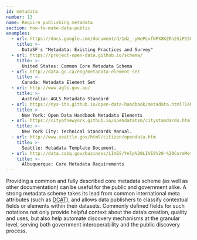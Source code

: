 ```yaml
---
id: metadata
number: 13
name: Require publishing metadata
section: how-to-make-data-public
examples: 
  - url: https://docs.google.com/document/d/1dz_-yWePLvfNPX8KZRn2SiP1SCpFcojZeO-8U8SPXgE/edit
    title: >-
      DataSF's "Metadata: Existing Practices and Survey"
  - url: https://project-open-data.github.io/schema/
    title: >-
      United States: Common Core Metadata Schema
  - url: http://data.gc.ca/eng/metadata-element-set
    title: >-
      Canada: Metadata Element Set
  - url: http://www.agls.gov.au/
    title: >-
      Australia: AGLS Metadata Standard
  - url: https://nys-its.github.io/open-data-handbook/metadata.html?1407258831419
    title: >-
      New York: Open Data Handbook Metadata Elements
  - url: https://cityofnewyork.github.io/opendatatsm/citystandards.html
    title: >-
      New York City: Technical Standards Manual.
  - url: http://www.seattle.gov/html/citizen/opendata.htm
    title: >-
      Seattle: Metadata Template Document.
  - url: http://data.cabq.gov/business/LIVES/Yelp%20LIVES%20-%20CoreMetaData.pdf/view
    title: >-
      Albuquerque: Core Metadata Requirements
---
```


<p>Providing a common and fully described core metadata scheme (as well as other documentation) can be useful for the public and government alike. A strong metadata scheme takes its lead from common international meta attributes (such as <a href="http://www.w3.org/TR/vocab-dcat/">DCAT</a>), and allows data publishers to classify contextual fields or elements within their datasets. Commonly defined fields for such notations not only provide helpful context about the data’s creation, quality and uses, but also help automate discovery mechanisms at the granular level, serving both government interoperability and the public discovery process.</p>